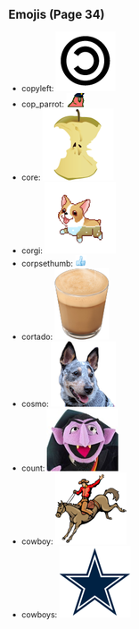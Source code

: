 
## Emojis (Page 34)

* copyleft: ![copyleft](output/copyleft.png)
* cop_parrot: ![cop_parrot](output/cop_parrot.gif)
* core: ![core](output/core.png)
* corgi: ![corgi](output/corgi.gif)
* corpsethumb: ![corpsethumb](output/corpsethumb.png)
* cortado: ![cortado](output/cortado.png)
* cosmo: ![cosmo](output/cosmo.png)
* count: ![count](output/count.jpg)
* cowboy: ![cowboy](output/cowboy.png)
* cowboys: ![cowboys](output/cowboys.png)
